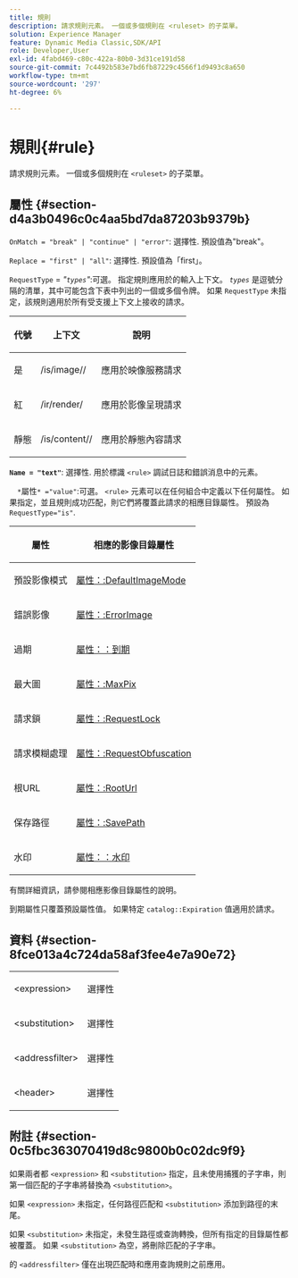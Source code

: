 ```yaml
---
title: 規則
description: 請求規則元素。 一個或多個規則在 <ruleset> 的子菜單。
solution: Experience Manager
feature: Dynamic Media Classic,SDK/API
role: Developer,User
exl-id: 4fabd469-c80c-422a-80b0-3d31ce191d58
source-git-commit: 7c4492b583e7bd6fb87229c4566f1d9493c8a650
workflow-type: tm+mt
source-wordcount: '297'
ht-degree: 6%

---
```


# 規則{#rule}

請求規則元素。 一個或多個規則在 `<ruleset>` 的子菜單。

## 屬性 {#section-d4a3b0496c0c4aa5bd7da87203b9379b}

`OnMatch = "break" | "continue" | "error"`: 選擇性. 預設值為&quot;break&quot;。

`Replace = "first" | "all"`: 選擇性. 預設值為「first」。

`RequestType` = *&quot;`types`&quot;*:可選。 指定規則應用於的輸入上下文。 *`types`* 是逗號分隔的清單，其中可能包含下表中列出的一個或多個令牌。 如果 `RequestType` 未指定，該規則適用於所有受支援上下文上接收的請求。

<table id="table_4935E1ED03624DA6AF3F8DC9AAA10237"> 
 <thead> 
  <tr> 
   <th class="entry"> <p><b>代號</b> </p> </th> 
   <th class="entry"> <p><b>上下文</b> </p> </th> 
   <th class="entry"> <p><b>說明</b> </p> </th> 
  </tr> 
 </thead>
 <tbody> 
  <tr> 
   <td> <p> <span class="codeph"> 是</span> </p> </td> 
   <td> <p> <span class="filepath"> /is/image//</span> </p> </td> 
   <td> <p>應用於映像服務請求 </p> </td> 
  </tr> 
  <tr> 
   <td> <p> <span class="codeph"> 紅</span> </p> </td> 
   <td> <p> <span class="filepath"> /ir/render/</span> </p> </td> 
   <td> <p>應用於影像呈現請求 </p> </td> 
  </tr> 
  <tr> 
   <td> <p> <span class="codeph"> 靜態</span> </p> </td> 
   <td> <p> <span class="filepath"> /is/content//</span> </p> </td> 
   <td> <p>應用於靜態內容請求 </p> </td> 
  </tr> 
 </tbody> 
</table>

**`Name = "text"`**: 選擇性. 用於標識 `<rule>` 調試日誌和錯誤消息中的元素。

`  *`屬性`* ="value"`:可選。 `<rule>` 元素可以在任何組合中定義以下任何屬性。 如果指定，並且規則成功匹配，則它們將覆蓋此請求的相應目錄屬性。 預設為 `RequestType="is"`.

<table id="table_67AED5BEADDF4DAC99B5EF46438C1ABC"> 
 <thead> 
  <tr> 
   <th class="entry"> <b> <span class="varname"> 屬性 </span> </b> </th> 
   <th class="entry"> <p>相應的影像目錄屬性 </p> </th> 
  </tr> 
 </thead>
 <tbody> 
  <tr> 
   <td> <p> <span class="codeph"> 預設影像模式</span> </p> </td> 
   <td> <p><a href="../../../../../is-api/image-catalog/image-serving-api-ref/c-image-catalog-reference/c-attributes-reference/r-defaultimagemode.md#reference-8a996af162f84e46bbe9e6e0d4e26782" type="reference" format="dita" scope="local"> 屬性：:DefaultImageMode</a> </p> </td> 
  </tr> 
  <tr> 
   <td> <p> <span class="codeph"> 錯誤影像</span> </p> </td> 
   <td> <p><a href="../../../../../is-api/image-catalog/image-serving-api-ref/c-image-catalog-reference/c-attributes-reference/r-errorimage.md#reference-c494d5d8b2584fe3800f35baabd0292c" type="reference" format="dita" scope="local"> 屬性：:ErrorImage</a> </p> </td> 
  </tr> 
  <tr> 
   <td> <p> <span class="codeph"> 過期</span> </p> </td> 
   <td> <p> <a href="../../../../../is-api/image-catalog/image-serving-api-ref/c-image-catalog-reference/c-attributes-reference/r-expiration.md#reference-a0bf4686425d4e00b8014c4950fb62b7" type="reference" format="dita" scope="local"> 屬性：：到期</a> </p> </td> 
  </tr> 
  <tr> 
   <td> <p> <span class="codeph"> 最大圖</span> </p> </td> 
   <td> <p><a href="../../../../../is-api/image-catalog/image-serving-api-ref/c-image-catalog-reference/c-attributes-reference/r-maxpix.md#reference-e167d396ac794079ba8b5e6eb16eeda5" type="reference" format="dita" scope="local"> 屬性：:MaxPix </a> </p> </td> 
  </tr> 
  <tr> 
   <td> <p> <span class="codeph"> 請求鎖</span> </p> </td> 
   <td> <p> <a href="../../../../../is-api/image-catalog/image-serving-api-ref/c-image-catalog-reference/c-attributes-reference/r-requestlock.md#reference-8bbe2f581be847d3b9fa123e8e5e94b0" type="reference" format="dita" scope="local"> 屬性：:RequestLock</a> </p> </td> 
  </tr> 
  <tr> 
   <td> <p> <span class="codeph"> 請求模糊處理</span> </p> </td> 
   <td> <p> <a href="../../../../../is-api/image-catalog/image-serving-api-ref/c-image-catalog-reference/c-attributes-reference/r-requestobfuscation.md#reference-730a3330253343f893419ebd52baf0bd" type="reference" format="dita" scope="local"> 屬性：:RequestObfuscation</a> </p> </td> 
  </tr> 
  <tr> 
   <td> <p> <span class="codeph"> 根URL</span> </p> </td> 
   <td> <p> <a href="../../../../../is-api/image-catalog/image-serving-api-ref/c-image-catalog-reference/c-attributes-reference/r-rooturl.md#reference-3b0e43881020409cbe642366913cf137" type="reference" format="dita" scope="local"> 屬性：:RootUrl</a> </p> </td> 
  </tr> 
  <tr> 
   <td> <p> <span class="codeph"> 保存路徑</span> </p> </td> 
   <td> <p> <a href="../../../../../is-api/image-catalog/image-serving-api-ref/c-image-catalog-reference/c-attributes-reference/r-savepath.md#reference-9c4686dc153b41d8a0751cde83615432" type="reference" format="dita" scope="local"> 屬性：:SavePath</a> </p> </td> 
  </tr> 
  <tr> 
   <td> <p> <span class="codeph"> 水印</span> </p> </td> 
   <td> <p><a href="../../../../../is-api/image-catalog/image-serving-api-ref/c-image-catalog-reference/c-attributes-reference/r-watermark.md#reference-942b50acb2dd43a5ae498dc41ea9ac9b" type="reference" format="dita" scope="local"> 屬性：：水印</a> </p> </td> 
  </tr> 
 </tbody> 
</table>

有關詳細資訊，請參閱相應影像目錄屬性的說明。

到期屬性只覆蓋預設屬性值。 如果特定 `catalog::Expiration` 值適用於請求。

## 資料 {#section-8fce013a4c724da58af3fee4e7a90e72}

<table id="simpletable_4F1C03671DA942A3A332B2C686A63C52"> 
 <tr class="strow"> 
  <td class="stentry"> <p><span class="codeph"> &lt;expression&gt;</span> </p></td> 
  <td class="stentry"> <p>選擇性 </p></td> 
 </tr> 
 <tr class="strow"> 
  <td class="stentry"> <p><span class="codeph"> &lt;substitution&gt;</span> </p></td> 
  <td class="stentry"> <p>選擇性 </p></td> 
 </tr> 
 <tr class="strow"> 
  <td class="stentry"> <p><span class="codeph"> &lt;addressfilter&gt;</span> </p></td> 
  <td class="stentry"> <p>選擇性 </p></td> 
 </tr> 
 <tr class="strow"> 
  <td class="stentry"> <p><span class="codeph"> &lt;header&gt;</span> </p></td> 
  <td class="stentry"> <p>選擇性 </p></td> 
 </tr> 
</table>

## 附註 {#section-0c5fbc363070419d8c9800b0c02dc9f9}

如果兩者都 `<expression>` 和 `<substitution>` 指定，且未使用捕獲的子字串，則第一個匹配的子字串將替換為 `<substitution>`。

如果 `<expression>` 未指定，任何路徑匹配和 `<substitution>` 添加到路徑的末尾。

如果 `<substitution>` 未指定，未發生路徑或查詢轉換，但所有指定的目錄屬性都被覆蓋。 如果 `<substitution>` 為空，將刪除匹配的子字串。

的 `<addressfilter>` 僅在出現匹配時和應用查詢規則之前應用。
